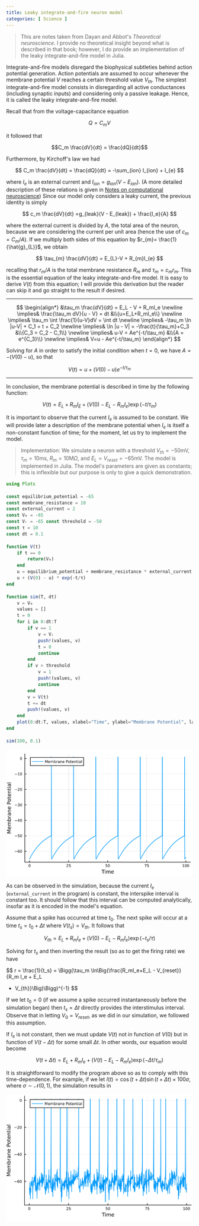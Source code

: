 ```yaml
---
title: Leaky integrate-and-fire neuron model
categories: [ Science ]
---
```


> This are notes taken from Dayan and Abbot's *Theoretical neuroscience*. I
> provide no theoretical insight beyond what is described in that book; however,
> I do provide an implementation of the leaky integrate-and-fire model in Julia.

Integrate-and-fire models disregard the biophysical subtleties behind action
potential generation. Action potentials are assumed to occur whenever the
membrane potential $V$ reaches a certain threshold value $V_{th}$. The simplest
integrate-and-fire model consists in disregarding all active conductances
(including synaptic inputs) and considering only a passive leakage. Hence, it is
called the leaky integrate-and-fire model.

Recall that from the voltage-capacitance equation 

$$
Q = C_m V
$$

it followed that

$$C_m \frac{dV}{dt} = \frac{dQ}{dt}$$

Furthermore, by Kirchoff's law we had 

$$
C_m \frac{dV}{dt} = \frac{dQ}{dt} = -\sum_{ion} I_{ion} + I_{e}
$$

where $I_e$ is an external current and $I_{ion} = g_{ion}(V - E_{ion})$. (A more
detailed description of these relations is given in [Notes on computational
neuroscience](https://slopezpereyra.github.io/2023-03-26-CompNeuro/)) Since our model only considers a leaky current, the previous identity is simply

$$
c_m \frac{dV}{dt} =g_{leak}(V - E_{leak}) + \frac{I_e}{A}
$$

where the external current is divided by $A$, the total area of the neuron,
because we are considering the current per unit area (hence the use of $c_m =
C_m/A$). If we multiply both sides of this equation by $r_{m}=
\frac{1}{\hat{g}_{L}}$, we obtain

$$ \tau_{m} \frac{dV}{dt} = E_{L}-V + R_{m}I_{e} $$

recalling that $r_{m}/A$ is the total membrane resistance $R_{m}$ and $\tau_{m}=
c_{m} r_{m}$. This is the essential equation of the leaky integrate-and-fire
model. It is easy to derive $V(t)$ from this equation; I will provide this
derivation but the reader can skip it and go straight to the result if desired. 

--- 

$$
\begin{align*}
    &\tau_m \frac{dV}{dt} = E_L - V + R_mI_e \newline
    \implies& \frac{\tau_m dV}{u - V} = dt &\\{u=E_L+R_mI_e\\} \newline 
    \implies& \tau_m \int \frac{1}{u-V}dV = \int dt \newline 
    \implies& -\tau_m \ln |u-V| + C_1 = t + C_2 \newline 
    \implies& \ln |u - V| = -\frac{t}{\tau_m}+C_3 &\\{C_3 = C_2 - C_1\\} \newline 
    \implies& u-V = Ae^{-t/\tau_m} &\\{A = e^{C_3}\\} \newline 
    \implies& V=u - Ae^{-t/\tau_m}
\end{align*}
$$

Solving for $A$ in order to satisfy the initial condition when $t = 0$, we have $A = -(V(0) - u)$, so that

$$ 
V(t) = u + (V(0) - u)e^{-t/\tau_m}
$$

---

In conclusion, the membrane potential is described in time by the following
function:

$$ V(t) = E_L +R_{m}I_{E}+ (V(0) - E_{L} - R_{m}I_{e})\exp(-t/\tau_{m}) $$


It is important to observe that the current $I_{e}$ is assumed to be constant.
We will provide later a description of the membrane potential when $I_e$ is itself a
non-constant function of time; for the moment, let us try to implement the
model. 

> Implementation: We simulate a neuron with a threshold $V_{th} = -50$mV,
> $\tau_m = 10$ms, $R_m = 10\text{M}\Omega$, and $E_L = V_{reset} = - 65$mV. The
> model is implemented in Julia. The model's parameters are given as constants;
> this is inflexible but our purpose is only to give a quick demonstration.

```julia
using Plots 

const equilibrium_potential = -65
const membrane_resistance = 10
const external_current = 2
const V₀ = -65
const Vᵣ = -65 const threshold = -50
const τ = 10
const dt = 0.1

function V(t)
    if t == 0
        return(V₀)
    end
    u = equilibrium_potential + membrane_resistance * external_current
    u + (V(0) - u) * exp(-t/τ)
end

function sim(T, dt)
    v = V₀
    values = []
    t = 0
    for i in 0:dt:T
        if v == 1 
            v = Vᵣ  
            push!(values, v)
            t = 0
            continue
        end
        if v > threshold 
            v = 1 
            push!(values, v)
            continue
        end
        v = V(t) 
        t += dt
        push!(values, v)
    end
    plot(0:dt:T, values, xlabel="Time", ylabel="Membrane Potential", label="Membrane Potential")
end

sim(100, 0.1)
```

<p align="center">
  <img src="../Images/leaky_constant_sim.png">
</p>

As can be observed in the simulation, because the current $I_e$
(`external_current` in the program) is constant, the interspike interval is
constant too. It should follow that this interval can be computed analytically,
insofar as it is encoded in the model's equation. 

Assume that a spike has occurred at time $t_0$. The next spike will occur at a
time $t_{s} = t_0 + \Delta t$  where $V(t_s) = V_{th}$. It follows that 

$$ 
V_{th} = E_L + R_mI_e+(V(0) - E_L - R_mI_e)\exp(-t_{s}/\tau)
$$

Solving for $t_s$ and then inverting the result (so as to get the firing rate)
we have

$$ 
r = \frac{1}{t_s}  = \Bigg(\tau_m \ln\Big(\frac{R_mI_e+E_L - V_{reset}}{R_m I_e + E_L
- V_{th}}\Big)\Bigg)^{-1}
$$

If we let $t_0 = 0$ (if we assume a spike occurred instantaneously before the
simulation began) then $t_s = \Delta t$ directly provides the interstimulus
interval. Observe that in letting $V_{0} = V_{reset}$, as we did in our
simulation, we followed this assumption. 

If $I_e$ is not constant, then we must update $V(t)$ not in function of $V(0)$
but in function of $V(t - \Delta t)$ for some small $\Delta t$. In other words,
our equation would become 

$$
V(t + \Delta t) = E_L+R_mI_e+ \Big( V(t) - E_L - R_mI_e \Big)\exp(-\Delta t/\tau_m)
$$

It is straightforward to modify the program above so as to comply with this
time-dependence. For example, if we let $I(t) = \cos(t+\Delta t)\sin(t +\Delta
t)\times100\sigma$, where $\sigma \sim \mathcal{N}(0, 1)$, the simulation
results in 

<p align="center">
  <img src="../Images/leaky_nonconstant_sim.png">
</p>


